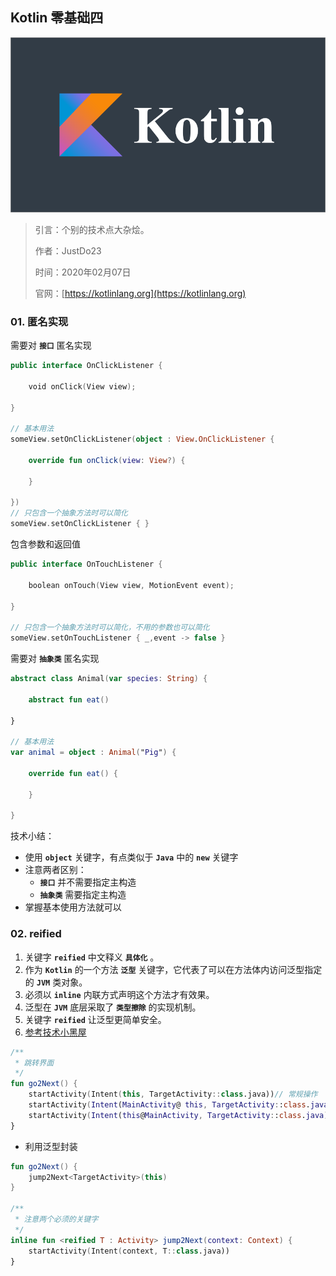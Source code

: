 ## Kotlin 零基础四

![Kotlin](https://raw.githubusercontent.com/JustDo23/SnailMonitor/master/Picture/Cover/Kotlin.png)

> 引言：个别的技术点大杂烩。
>
> 作者：JustDo23
>
> 时间：2020年02月07日
>
> 官网：[https://kotlinlang.org](https://kotlinlang.org)

### 01. 匿名实现

需要对 **`接口`** 匿名实现

```kotlin
public interface OnClickListener {
    
    void onClick(View view);
    
}

// 基本用法
someView.setOnClickListener(object : View.OnClickListener {

    override fun onClick(view: View?) {
        
    }

})
// 只包含一个抽象方法时可以简化
someView.setOnClickListener { }
```

包含参数和返回值

```kotlin
public interface OnTouchListener {

    boolean onTouch(View view, MotionEvent event);
    
}

// 只包含一个抽象方法时可以简化，不用的参数也可以简化
someView.setOnTouchListener { _,event -> false }
```

需要对 **`抽象类`** 匿名实现

```kotlin
abstract class Animal(var species: String) {

    abstract fun eat()

}

// 基本用法
var animal = object : Animal("Pig") {

    override fun eat() {

    }

}
```

技术小结：

* 使用 **`object`** 关键字，有点类似于 **`Java`** 中的 **`new`** 关键字
* 注意两者区别：
  * **`接口`** 并不需要指定主构造
  * **`抽象类`** 需要指定主构造
* 掌握基本使用方法就可以

### 02. reified

1. 关键字 **`reified`** 中文释义 **`具体化`** 。
2. 作为 **`Kotlin`** 的一个方法 **`泛型`** 关键字，它代表了可以在方法体内访问泛型指定的 **`JVM`** 类对象。
3. 必须以 **`inline`** 内联方式声明这个方法才有效果。
4. 泛型在 **`JVM`** 底层采取了 **`类型擦除`** 的实现机制。
5. 关键字 **`reified`** 让泛型更简单安全。
6. [参考技术小黑屋](https://droidyue.com/blog/2019/07/28/kotlin-reified-generics)

```kotlin
/**
 * 跳转界面
 */
fun go2Next() {
    startActivity(Intent(this, TargetActivity::class.java))// 常规操作
    startActivity(Intent(MainActivity@ this, TargetActivity::class.java))// 可简化为上一行
    startActivity(Intent(this@MainActivity, TargetActivity::class.java))
}
```

* 利用泛型封装

```kotlin
fun go2Next() {
    jump2Next<TargetActivity>(this)
}

/**
 * 注意两个必须的关键字
 */
inline fun <reified T : Activity> jump2Next(context: Context) {
    startActivity(Intent(context, T::class.java))
}
```

